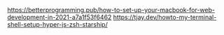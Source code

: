 https://betterprogramming.pub/how-to-set-up-your-macbook-for-web-development-in-2021-a7a1f53f6462
https://tjay.dev/howto-my-terminal-shell-setup-hyper-js-zsh-starship/
